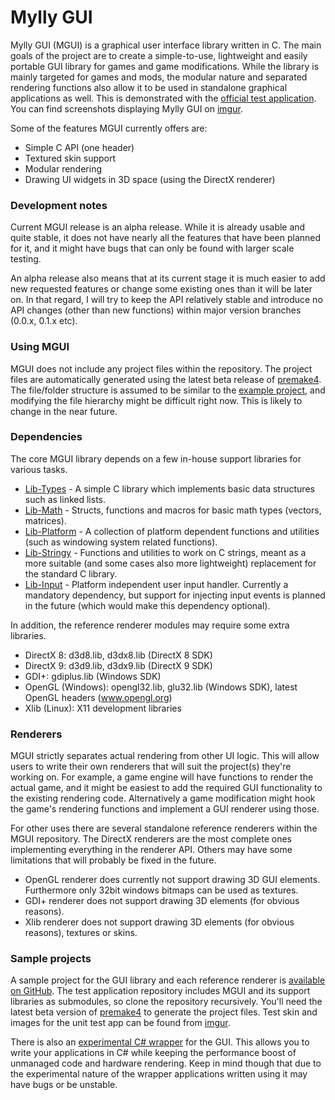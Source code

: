 # Mylly GUI

Mylly GUI (MGUI) is a graphical user interface library written in C. The main goals of the project are to create a simple-to-use, lightweight and easily portable GUI library for games and game modifications. While the library is mainly targeted for games and mods, the modular nature and separated rendering functions also allow it to be used in standalone graphical applications as well. This is demonstrated with the [official test application](https://github.com/teejii88/mguitest). You can find screenshots displaying Mylly GUI on [imgur](http://imgur.com/a/X6gX6).

Some of the features MGUI currently offers are:
* Simple C API (one header)
* Textured skin support
* Modular rendering
* Drawing UI widgets in 3D space (using the DirectX renderer)

### Development notes

Current MGUI release is an alpha release. While it is already usable and quite stable, it does not have nearly all the features that have been planned for it, and it might have bugs that can only be found with larger scale testing.

An alpha release also means that at its current stage it is much easier to add new requested features or change some existing ones than it will be later on. In that regard, I will try to keep the API relatively stable and introduce no API changes (other than new functions) within major version branches (0.0.x, 0.1.x etc).

### Using MGUI

MGUI does not include any project files within the repository. The project files are automatically generated using the latest beta release of [premake4](http://industriousone.com/premake/download). The file/folder structure is assumed to be similar to the [example project](https://github.com/teejii88/mguitest), and modifying the file hierarchy might be difficult right now. This is likely to change in the near future.

### Dependencies

The core MGUI library depends on a few in-house support libraries for various tasks.

* [Lib-Types](https://github.com/teejii88/types) - A simple C library which implements basic data structures such as linked lists.
* [Lib-Math](https://github.com/teejii88/math) - Structs, functions and macros for basic math types (vectors, matrices).
* [Lib-Platform](https://github.com/teejii88/platform) - A collection of platform dependent functions and utilities (such as windowing system related functions).
* [Lib-Stringy](https://github.com/teejii88/stringy) - Functions and utilities to work on C strings, meant as a more suitable (and some cases also more lightweight) replacement for the standard C library.
* [Lib-Input](https://github.com/teejii88/input) - Platform independent user input handler. Currently a mandatory dependency, but support for injecting input events is planned in the future (which would make this dependency optional).

In addition, the reference renderer modules may require some extra libraries.

* DirectX 8: d3d8.lib, d3dx8.lib (DirectX 8 SDK)
* DirectX 9: d3d9.lib, d3dx9.lib (DirectX 9 SDK)
* GDI+: gdiplus.lib (Windows SDK)
* OpenGL (Windows): opengl32.lib, glu32.lib (Windows SDK), latest OpenGL headers (www.opengl.org)
* Xlib (Linux): X11 development libraries

### Renderers

MGUI strictly separates actual rendering from other UI logic. This will allow users to write their own renderers that will suit the project(s) they're working on. For example, a game engine will have functions to render the actual game, and it might be easiest to add the required GUI functionality to the existing rendering code. Alternatively a game modification might hook the game's rendering functions and implement a GUI renderer using those.

For other uses there are several standalone reference renderers within the MGUI repository. The DirectX renderers are the most complete ones implementing everything in the renderer API. Others may have some limitations that will probably be fixed in the future.

* OpenGL renderer does currently not support drawing 3D GUI elements. Furthermore only 32bit windows bitmaps can be used as textures.
* GDI+ renderer does not support drawing 3D elements (for obvious reasons).
* Xlib renderer does not support drawing 3D elements (for obvious reasons), textures or skins.

### Sample projects

A sample project for the GUI library and each reference renderer is [available on GitHub](https://github.com/teejii88/mguitest). The test application repository includes MGUI and its support libraries as submodules, so clone the repository recursively. You'll need the latest beta version of [premake4](http://industriousone.com/premake/download) to generate the project files. Test skin and images for the unit test app can be found from [imgur](http://imgur.com/a/oOgzn).

There is also an [experimental C# wrapper](https://github.com/teejii88/mguisharp) for the GUI. This allows you to write your applications in C# while keeping the performance boost of unmanaged code and hardware rendering. Keep in mind though that due to the experimental nature of the wrapper applications written using it may have bugs or be unstable.
